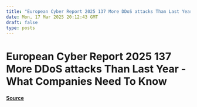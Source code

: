 ```yaml
---
title: "European Cyber Report 2025 137 More DDoS attacks Than Last Year - What Companies Need To Know"
date: Mon, 17 Mar 2025 20:12:43 GMT
draft: false
type: posts
---
```

# European Cyber Report 2025 137 More DDoS attacks Than Last Year - What Companies Need To Know









#### [Source](https://hackernoon.com/european-cyber-report-2025-137percent-more-ddos-attacks-than-last-year-what-companies-need-to-know?source=rss)


